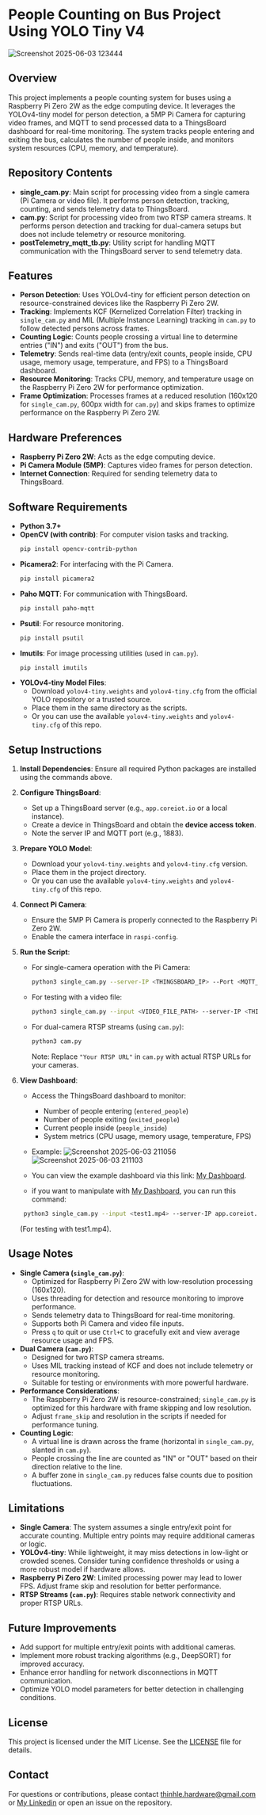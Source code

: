 # People Counting on Bus Project Using YOLO Tiny V4

![Screenshot 2025-06-03 123444](https://github.com/user-attachments/assets/f6d51e63-36d4-4987-87ba-29fd4c0c61da)

## Overview
This project implements a people counting system for buses using a Raspberry Pi Zero 2W as the edge computing device. It leverages the YOLOv4-tiny model for person detection, a 5MP Pi Camera for capturing video frames, and MQTT to send processed data to a ThingsBoard dashboard for real-time monitoring. The system tracks people entering and exiting the bus, calculates the number of people inside, and monitors system resources (CPU, memory, and temperature).

## Repository Contents
- **single_cam.py**: Main script for processing video from a single camera (Pi Camera or video file). It performs person detection, tracking, counting, and sends telemetry data to ThingsBoard.
- **cam.py**: Script for processing video from two RTSP camera streams. It performs person detection and tracking for dual-camera setups but does not include telemetry or resource monitoring.
- **postTelemetry_mqtt_tb.py**: Utility script for handling MQTT communication with the ThingsBoard server to send telemetry data.

## Features
- **Person Detection**: Uses YOLOv4-tiny for efficient person detection on resource-constrained devices like the Raspberry Pi Zero 2W.
- **Tracking**: Implements KCF (Kernelized Correlation Filter) tracking in `single_cam.py` and MIL (Multiple Instance Learning) tracking in `cam.py` to follow detected persons across frames.
- **Counting Logic**: Counts people crossing a virtual line to determine entries ("IN") and exits ("OUT") from the bus.
- **Telemetry**: Sends real-time data (entry/exit counts, people inside, CPU usage, memory usage, temperature, and FPS) to a ThingsBoard dashboard.
- **Resource Monitoring**: Tracks CPU, memory, and temperature usage on the Raspberry Pi Zero 2W for performance optimization.
- **Frame Optimization**: Processes frames at a reduced resolution (160x120 for `single_cam.py`, 600px width for `cam.py`) and skips frames to optimize performance on the Raspberry Pi Zero 2W.

## Hardware Preferences
- **Raspberry Pi Zero 2W**: Acts as the edge computing device.
- **Pi Camera Module (5MP)**: Captures video frames for person detection.
- **Internet Connection**: Required for sending telemetry data to ThingsBoard.

## Software Requirements
- **Python 3.7+**
- **OpenCV (with contrib)**: For computer vision tasks and tracking.
  ```bash
  pip install opencv-contrib-python
  ```
- **Picamera2**: For interfacing with the Pi Camera.
  ```bash
  pip install picamera2
  ```
- **Paho MQTT**: For communication with ThingsBoard.
  ```bash
  pip install paho-mqtt
  ```
- **Psutil**: For resource monitoring.
  ```bash
  pip install psutil
  ```
- **Imutils**: For image processing utilities (used in `cam.py`).
  ```bash
  pip install imutils
  ```
- **YOLOv4-tiny Model Files**:
  - Download `yolov4-tiny.weights` and `yolov4-tiny.cfg` from the official YOLO repository or a trusted source.
  - Place them in the same directory as the scripts.
  - Or you can use the available `yolov4-tiny.weights` and `yolov4-tiny.cfg` of this repo.

## Setup Instructions
1. **Install Dependencies**:
   Ensure all required Python packages are installed using the commands above.
2. **Configure ThingsBoard**:
   - Set up a ThingsBoard server (e.g., `app.coreiot.io` or a local instance).
   - Create a device in ThingsBoard and obtain the **device access token**.
   - Note the server IP and MQTT port (e.g., 1883).
3. **Prepare YOLO Model**:
   - Download your `yolov4-tiny.weights` and `yolov4-tiny.cfg` version.
   - Place them in the project directory.
   - Or you can use the available `yolov4-tiny.weights` and `yolov4-tiny.cfg` of this repo.
4. **Connect Pi Camera**:
   - Ensure the 5MP Pi Camera is properly connected to the Raspberry Pi Zero 2W.
   - Enable the camera interface in `raspi-config`.
5. **Run the Script**:
   - For single-camera operation with the Pi Camera:
     ```bash
     python3 single_cam.py --server-IP <THINGSBOARD_IP> --Port <MQTT_PORT> --token <DEVICE_TOKEN>
     ```
   - For testing with a video file:
     ```bash
     python3 single_cam.py --input <VIDEO_FILE_PATH> --server-IP <THINGSBOARD_IP> --Port <MQTT_PORT> --token <DEVICE_TOKEN>
     ```
   - For dual-camera RTSP streams (using `cam.py`):
     ```bash
     python3 cam.py
     ```
     Note: Replace `"Your RTSP URL"` in `cam.py` with actual RTSP URLs for your cameras.
6. **View Dashboard**:
   - Access the ThingsBoard dashboard to monitor:
     - Number of people entering (`entered_people`)
     - Number of people exiting (`exited_people`)
     - Current people inside (`people_inside`)
     - System metrics (CPU usage, memory usage, temperature, FPS)
   - Example:
    ![Screenshot 2025-06-03 211056](https://github.com/user-attachments/assets/cbb0fb58-f331-4a4d-9ebc-9c0204fe77c5)
    ![Screenshot 2025-06-03 211103](https://github.com/user-attachments/assets/ce96f62d-67c0-4cc1-a9c0-4bd79099c53a)

    - You can view the example dashboard via this link: [My Dashboard](https://app.coreiot.io/dashboard/5eef5c50-3ca9-11f0-aae0-0f85903b3644?publicId=00e331c0-f1ec-11ef-87b5-21bccf7d29d5).
    - if you want to manipulate with [My Dashboard](https://app.coreiot.io/dashboard/5eef5c50-3ca9-11f0-aae0-0f85903b3644?publicId=00e331c0-f1ec-11ef-87b5-21bccf7d29d5), you can run this command:
      
    ```bash
     python3 single_cam.py --input <test1.mp4> --server-IP app.coreiot.io --Port 1883 --token I1WYm7V1FMBsKgBLMJVL
    ```

    (For testing with test1.mp4).
    
## Usage Notes
- **Single Camera (`single_cam.py`)**:
  - Optimized for Raspberry Pi Zero 2W with low-resolution processing (160x120).
  - Uses threading for detection and resource monitoring to improve performance.
  - Sends telemetry data to ThingsBoard for real-time monitoring.
  - Supports both Pi Camera and video file inputs.
  - Press `q` to quit or use `Ctrl+C` to gracefully exit and view average resource usage and FPS.
- **Dual Camera (`cam.py`)**:
  - Designed for two RTSP camera streams.
  - Uses MIL tracking instead of KCF and does not include telemetry or resource monitoring.
  - Suitable for testing or environments with more powerful hardware.
- **Performance Considerations**:
  - The Raspberry Pi Zero 2W is resource-constrained; `single_cam.py` is optimized for this hardware with frame skipping and low resolution.
  - Adjust `frame_skip` and resolution in the scripts if needed for performance tuning.
- **Counting Logic**:
  - A virtual line is drawn across the frame (horizontal in `single_cam.py`, slanted in `cam.py`).
  - People crossing the line are counted as "IN" or "OUT" based on their direction relative to the line.
  - A buffer zone in `single_cam.py` reduces false counts due to position fluctuations.

## Limitations
- **Single Camera**: The system assumes a single entry/exit point for accurate counting. Multiple entry points may require additional cameras or logic.
- **YOLOv4-tiny**: While lightweight, it may miss detections in low-light or crowded scenes. Consider tuning confidence thresholds or using a more robust model if hardware allows.
- **Raspberry Pi Zero 2W**: Limited processing power may lead to lower FPS. Adjust frame skip and resolution for better performance.
- **RTSP Streams (`cam.py`)**: Requires stable network connectivity and proper RTSP URLs.

## Future Improvements
- Add support for multiple entry/exit points with additional cameras.
- Implement more robust tracking algorithms (e.g., DeepSORT) for improved accuracy.
- Enhance error handling for network disconnections in MQTT communication.
- Optimize YOLO model parameters for better detection in challenging conditions.

## License
This project is licensed under the MIT License. See the [LICENSE](LICENSE) file for details.

## Contact
For questions or contributions, please contact [thinhle.hardware@gmail.com](mailto:thinhle.hardware@gmail.com) or
[My Linkedin](https://www.linkedin.com/in/lelocquocthinh/) or open an issue on the repository.
